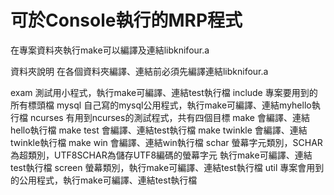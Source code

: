 # 可於Console執行的MRP程式

在專案資料夾執行make可以編譯及連結libknifour.a

資料夾說明
  在各個資料夾編譯、連結前必須先編譯連結libknifour.a

exam    測試用小程式，執行make可編譯、連結test執行檔
include 專案要用到的所有標頭檔
mysql   自己寫的mysql公用程式，執行make可編譯、連結myhello執行檔
ncurses 有用到ncurses的測試程式，共有四個目標
        make         會編譯、連結hello執行檔
				make test    會編譯、連結test執行檔
				make twinkle 會編譯、連結twinkle執行檔
				make win     會編譯、連結win執行檔
schar   螢幕字元類別，SCHAR為超類別，UTF8SCHAR為儲存UTF8編碼的螢幕字元
        執行make可編譯、連結test執行檔
screen  螢幕類別，執行make可編譯、連結test執行檔
util    專案會用到的公用程式，執行make可編譯、連結test執行檔